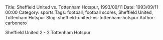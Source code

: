 Title: Sheffield United vs. Tottenham Hotspur, 1993/09/11
Date: 1993/09/11 00:00
Category: sports
Tags: football, football scores, Sheffield United, Tottenham Hotspur
Slug: sheffield-united-vs-tottenham-hotspur
Author: carbonero


Sheffield United 2 - 2 Tottenham Hotspur
